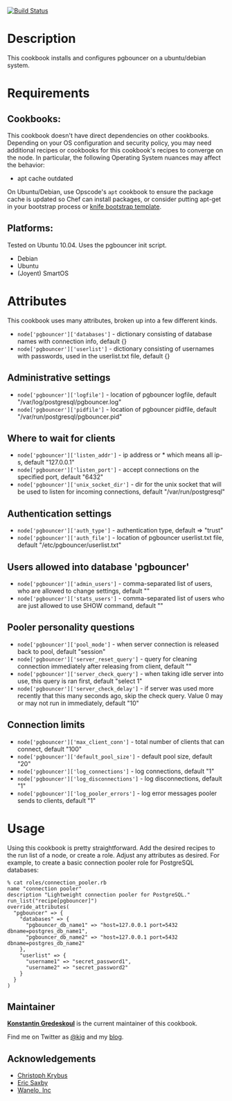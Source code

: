 [![Build Status](https://travis-ci.org/kigster/cookbook-pgbouncer-service.svg?branch=master)](https://travis-ci.org/kigster/cookbook-pgbouncer-service)

Description
===========

This cookbook installs and configures pgbouncer on a ubuntu/debian system.


Requirements
============

## Cookbooks:

This cookbook doesn't have direct dependencies on other cookbooks. Depending on your OS configuration and security policy, you may need additional recipes or cookbooks for this cookbook's recipes to converge on the node. In particular, the following Operating System nuances may affect the behavior:

* apt cache outdated

On Ubuntu/Debian, use Opscode's `apt` cookbook to ensure the package cache is updated so Chef can install packages, or consider putting apt-get in your bootstrap process or [knife bootstrap template](http://wiki.opscode.com/display/chef/Knife+Bootstrap).

## Platforms:

Tested on Ubuntu 10.04. Uses the pgbouncer init script.

* Debian
* Ubuntu
* (Joyent) SmartOS

Attributes
==========

This cookbook uses many attributes, broken up into a few different kinds.

* `node['pgbouncer']['databases']` - dictionary consisting of database names with connection info, default {}
* `node['pgbouncer']['userlist']` - dictionary consisting of usernames with passwords, used in the userlist.txt file, default {}

Administrative settings
-----------------------

* `node['pgbouncer']['logfile']` - location of pgbouncer logfile, default "/var/log/postgresql/pgbouncer.log"
* `node['pgbouncer']['pidfile']` - location of pgbouncer pidfile, default "/var/run/postgresql/pgbouncer.pid"

Where to wait for clients
-------------------------

* `node['pgbouncer']['listen_addr']` - ip address or * which means all ip-s, default "127.0.0.1"
* `node['pgbouncer']['listen_port']` - accept connections on the specified port, default "6432"
* `node['pgbouncer']['unix_socket_dir']` - dir for the unix socket that will be used to listen for incoming connections, default "/var/run/postgresql"

Authentication settings
-----------------------

* `node['pgbouncer']['auth_type']` - authentication type, default => "trust"
* `node['pgbouncer']['auth_file']` - location of pgbouncer userlist.txt file, default "/etc/pgbouncer/userlist.txt"

Users allowed into database 'pgbouncer'
---------------------------------------

* `node['pgbouncer']['admin_users']` - comma-separated list of users, who are allowed to change settings, default ""
* `node['pgbouncer']['stats_users']` - comma-separated list of users who are just allowed to use SHOW command, default ""

Pooler personality questions
----------------------------

* `node['pgbouncer']['pool_mode']` - when server connection is released back to pool, default "session"
* `node['pgbouncer']['server_reset_query']` - query for cleaning connection immediately after releasing from client, default ""
* `node['pgbouncer']['server_check_query']` - when taking idle server into use, this query is ran first, default "select 1"
* `node['pgbouncer']['server_check_delay']` - if server was used more recently that this many seconds ago, skip the check query. Value 0 may or may not run in immediately, default "10"

Connection limits
-----------------

* `node['pgbouncer']['max_client_conn']` - total number of clients that can connect, default "100"
* `node['pgbouncer']['default_pool_size']` - default pool size, default "20"
* `node['pgbouncer']['log_connections']` - log connections, default "1"
* `node['pgbouncer']['log_disconnections']` - log disconnections, default "1"
* `node['pgbouncer']['log_pooler_errors']` - log error messages pooler sends to clients, default "1"


Usage
=====

Using this cookbook is pretty straightforward. Add the desired recipes to the 
run list of a node, or create a role. Adjust any attributes as desired. 
For example, to create a basic connection pooler role for PostgreSQL databases:

    % cat roles/connection_pooler.rb
    name "connection pooler"
    description "Lightweight connection pooler for PostgreSQL."
    run_list("recipe[pgbouncer]")
    override_attributes(
      "pgbouncer" => {
        "databases" => {
          "pgbouncer_db_name1" => "host=127.0.0.1 port=5432 dbname=postgres_db_name1",
          "pgbouncer_db_name2" => "host=127.0.0.1 port=5432 dbname=postgres_db_name2"
        },
        "userlist" => {
          "username1" => "secret_password1",
          "username2" => "secret_password2"
        }
      }
    )


## Maintainer

**[Konstantin Gredeskoul](https://github.com/kigster)** is the current maintainer of this cookbook.

Find me on Twitter as [@kig](https://twitter.com/kig) and my [blog](https://kig.re).

## Acknowledgements

 * [Christoph Krybus](https://github.com/ckrybus/chef-pgbouncer)
 * [Eric Saxby](https://github.com/sax)
 * [Wanelo, Inc](https://github.com/wanelo-chef)
 

